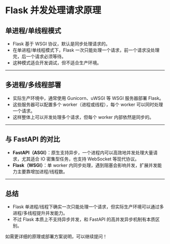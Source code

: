 # Flask 并发处理请求原理

## 单进程/单线程模式

- Flask 基于 WSGI 协议，默认是同步处理请求的。
- 在单进程/单线程模式下，Flask 一次只能处理一个请求，前一个请求没处理完，后一个请求必须等待。
- 这种模式适合开发调试，但不适合生产环境。

---

## 多进程/多线程部署

- 实际生产环境中，通常使用 Gunicorn、uWSGI 等 WSGI 服务器部署 Flask。
- 这些服务器可以配置多个 worker（进程或线程），每个 worker 可以同时处理一个请求。
- 这样整体上可以并发处理多个请求，但每个 worker 内部依然是同步的。

---

## 与 FastAPI 的对比

- **FastAPI（ASGI）**：原生支持异步，一个进程内可以高效地并发处理大量请求，尤其适合 IO 密集型任务，也支持 WebSocket 等现代协议。
- **Flask（WSGI）**：单 worker 内同步处理，遇到阻塞会影响并发，扩展并发能力主要靠增加进程/线程数。

---

## 总结

- Flask 单进程/线程下确实一次只能处理一个请求，但实际生产环境可以通过多进程/多线程提升并发能力。
- 不过 Flask 本质上不支持异步并发，和 FastAPI 的高并发异步机制有本质区别。

如需更详细的原理或部署方案说明，可以继续提问！ 